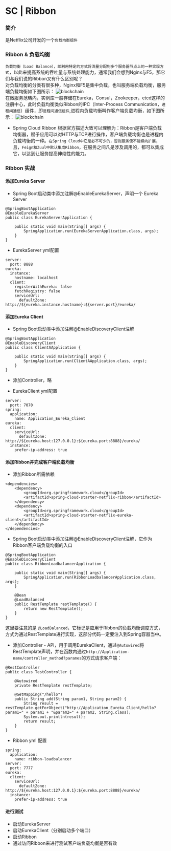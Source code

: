 # SC | Ribbon #
### 简介 ###
是Netflix公司开发的一个```负载均衡组件```

### Ribbon & 负载均衡 ###
```负载均衡（Load Balance），即利用特定的方式将流量分配到多个服务器节点上的一种实现方式```，以此来提高系统的吞吐量与系统处理能力，通常我们会想到Nginx与F5，那它们与我们说的Ribbon又有什么区别呢？<br/>
对负载均衡的分类有很多种，Nginx和F5是集中负载，也叫服务端负载均衡，服务端负载均衡如下图所示：
![blockchain](https://github.com/FrankCy/cy_document/blob/master/design-drawing/%E6%9C%8D%E5%8A%A1%E7%AB%AF%E8%B4%9F%E8%BD%BD%E5%9D%87%E8%A1%A1.png "服务端负载均衡")<br/>
在微服务范畴内，实例库一般存储在Eureka，Consul，Zookeeper，etcd这样的注册中心，此时负载均衡类似Ribbon的IPC（Inter-Process Communication，```进程间通信```）组件，即```进程间通信组件```,进程内负载均衡叫作客户端负载均衡，如下图所示：
![blockchain](https://github.com/FrankCy/cy_document/blob/master/design-drawing/%E5%AE%A2%E6%88%B7%E7%AB%AF%E8%B4%9F%E8%BD%BD%E5%9D%87%E8%A1%A1.png "客户端负载均衡")<br/>

- Spring Cloud Ribbon
根据官方描述大致可以理解为：Ribbon是客户端负载均衡器，赋予应用可以对HTTP与TCP进行操作，客户端负载均衡也是进程内负载均衡的一种。```在Spring Cloud中它是必不可少的，否则服务便不能横向扩展```，且，```Feign和Zuul中默认集成Ribbon```，在服务之间凡是涉及调用的，都可以集成它，以达到让服务提高伸缩性的能力。

### Ribbon 实战 ###
#### 添加Eureka Server ####
- Spring Boot启动类中添加注解@EnableEurekaServer，声明一个 Eureka Server
```
@SpringBootApplication
@EnableEurekaServer
public class EurekaServerApplication {

    public static void main(String[] args) {
        SpringApplication.run(EurekaServerApplication.class, args);
    }
}
```

- EurekaServer yml配置
```
server:
  port: 8888
eureka:
  instance:
    hostname: localhost
  client:
    registerWithEureka: false
    fetchRegistry: false
    serviceUrl:
      defaultZone: http://${eureka.instance.hostname}:${server.port}/eureka/
```

#### 添加Eureka Client ####

- Spring Boot启动类中添加注解@EnableDiscoveryClient注解
```
@SpringBootApplication
@EnableDiscoveryClient
public class ClientAApplication {

    public static void main(String[] args) {
        SpringApplication.run(ClientAApplication.class, args);
    }
}

```

- 添加Controller，略

- EurekaClient yml配置
```
server:
  port: 7070
spring:
  application:
    name: Application_Eureka_Client
eureka:
  client:
    serviceUrl:
      defaultZone: http://${eureka.host:127.0.0.1}:${eureka.port:8888}/eureka/
  instance:
    prefer-ip-address: true
```

#### 添加Ribbon并完成客户端负载均衡 ####
- 添加Ribbon所需依赖
```
<dependencies>
    <dependency>
        <groupId>org.springframework.cloud</groupId>
        <artifactId>spring-cloud-starter-netflix-ribbon</artifactId>
    </dependency>
    <dependency>
        <groupId>org.springframework.cloud</groupId>
        <artifactId>spring-cloud-starter-netflix-eureka-client</artifactId>
    </dependency>
</dependencies>
```

- Spring Boot启动类中添加注解@EnableDiscoveryClient注解，它作为Ribbon客户端负载均衡的入口
```
@SpringBootApplication
@EnableDiscoveryClient
public class RibbonLoadbalancerApplication {

    public static void main(String[] args) {
        SpringApplication.run(RibbonLoadbalancerApplication.class, args);
    }

    @Bean
    @LoadBalanced
    public RestTemplate restTemplate() {
        return new RestTemplate();
    }
}
```
这里要注意的是 ```@LoadBalanced```，它标记是应用于Ribbon的负载均衡调度方式，方式为通过RestTemplate进行实现，这部分代码一定要注入到Spring容器当中。

- 添加Controller - API，用于调用EurekaClient，通过```@Autowired```将RestTemplate声明，并在函数内通过```http://Application-name/controller_method?parames```的方式请求客户端：
```
@RestController
public class TestController {

    @Autowired
    private RestTemplate restTemplate;

	@GetMapping("/hello")
	public String add(String param1, String param2) {
		String result = restTemplate.getForObject("http://Application_Eureka_Client/hello?param1=" + param1 + "&param2=" + param2, String.class);
		System.out.println(result);
		return result;
	}
}
```

- Ribbon yml 配置
```
spring:
  application:
    name: ribbon-loadbalancer
server:
  port: 7777
eureka:
  client:
    serviceUrl:
      defaultZone: http://${eureka.host:127.0.0.1}:${eureka.port:8888}/eureka/
  instance:
    prefer-ip-address: true
```

#### 进行测试 ####
- 启动EurekaServer
- 启动EurekaClient（分别启动多个端口）
- 启动Ribbon
- 通过访问Ribbon来进行测试客户端负载均衡是否有效




